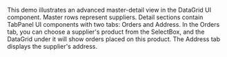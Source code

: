 This demo illustrates an advanced master-detail view in the DataGrid UI component. Master rows represent suppliers. Detail sections contain TabPanel UI components with two tabs: Orders and Address. In the Orders tab, you can choose a supplier's product from the SelectBox, and the DataGrid under it will show orders placed on this product. The Address tab displays the supplier's address.